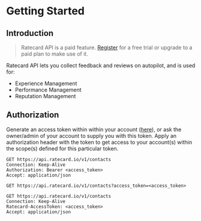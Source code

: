 # Getting Started

## Introduction
>Ratecard API is a paid feature. [Register](http://ratecard.io/register?source=API-docs) for a free trial or upgrade to a paid plan to make use of it.

Ratecard API lets you collect feedback and reviews on autopilot, and is used for:
- Experience Management
- Performance Management
- Reputation Management


## Authorization

Generate an access token within within your account ([here](https://ratecard.io/app/settings/api)), or ask the owner/admin of your account to supply you with this token. Apply an authorization header with the token to get access to your account(s) within the scope(s) defined for this particular token.

<!--
type: tab
title: Bearer Auth
-->

```http
GET https://api.ratecard.io/v1/contacts
Connection: Keep-Alive
Authorization: Bearer <access_token>
Accept: application/json
```

<!--
type: tab
title: API Key (Query Parameter)
-->

```
GET https://api.ratecard.io/v1/contacts?access_token=<access_token>
```

<!--
type: tab
title: API Key (Header)
-->

```http
GET https://api.ratecard.io/v1/contacts
Connection: Keep-Alive
Ratecard-AccessToken: <access_token>
Accept: application/json
```

<!-- type: tab-end -->